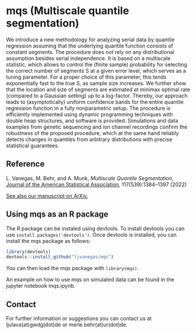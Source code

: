 # mqs (Multiscale quantile segmentation)

We introduce a new methodology for analyzing serial data by quantile regression assuming that the underlying quantile function consists of constant segments. The procedure does not rely on any distributional assumption besides serial independence. It is based on a multiscale statistic, which allows to control the (finite sample) probability for selecting the correct number of segments S at a given error level, which serves as a tuning parameter. For a proper choice of this parameter, this tends exponentially fast to the true S, as sample size increases. We further show that the location and size of segments are estimated at minimax optimal rate (compared to a Gaussian setting) up to a log-factor. Thereby, our approach leads to (asymptotically) uniform confidence bands for the entire quantile regression function in a fully nonparametric setup. The procedure is efficiently implemented using dynamic programming techniques with double heap structures, and software is provided. Simulations and data examples from genetic sequencing and ion channel recordings confirm the robustness of the proposed procedure, which at the same hand reliably detects changes in quantiles from arbitrary distributions with precise statistical guarantees. 

## Reference

L. Vanegas, M. Behr, and A. Munk, *Multiscale Quantile Segmentation*, [Journal of the American Statistical Association](https://doi.org/10.1080/01621459.2020.1859380), 117(539):1384–1397 (2022)


[See also our manuscript on ArXiv.](https://arxiv.org/abs/1902.09321)

## Using mqs as an R package

The R package can be instaled using devtools. To install devtools you can use `install.packages('devtools')`.
Once devtools is installed, you can install the mqs package as follows:
```R
library(devtools)
devtools::install_github("ljvanegas/mqs")
```
You can then load the mqs package with `library(mqs)`.

An example on how to use mqs on simulated data can be found in the jupyter notebook mqs.ipynb.

## Contact

For further information or suggestions you can contact us at ljulava(at)gwdg(dot)de or merle.behr(at)ur(dot)de.
